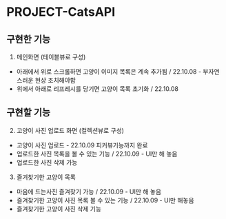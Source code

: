 # PROJECT-CatsAPI

## 구현한 기능 
1. 메인화면 (테이블뷰로 구성)
  - 아래에서 위로 스크롤하면 고양이 이미지 목록은 계속 추가됨 / 22.10.08 - 부자연스러운 현상 조치해야함
  - 위에서 아래로 리프레시를 당기면 고양이 목록 초기화 / 22.10.08
  
  ## 구현할 기능
2. 고양이 사진 업로드 화면 (컬렉션뷰로 구성)
  - 고양이 사진 업로드 - 22.10.09 피커뷰기능까지 완료
  - 업로드한 사진 목록을 볼 수 있는 기능 / 22.10.09 - UI만 해 놓음
  - 업로드한 사진 삭제 가능
3. 즐겨찾기한 고양이 목록
  - 마음에 드는사진 즐겨찾기 가능 / 22.10.09 - UI만 해 놓음
  - 즐겨찾기한 고양이 사진 목록 볼 수 있는 기능 / 22.10.09 - UI만 해놓음
  - 즐겨찾기한 고양이 사진 삭제 기능
